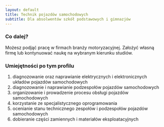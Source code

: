 ```yaml
---
layout: default
title: Technik pojazdów samochodowych
subtitle: Dla absolwentów szkół podstawowych i gimnazjów
---
```


### Co dalej?
Możesz podjąć pracę w firmach branży motoryzacyjnej. Założyć własną firmę lub kontynuować naukę na wybranym kierunku studiów.

### Umiejętności po tym profilu
1. diagnozowanie oraz naprawianie elektrycznych i elektronicznych układów pojazdów samochodowych
2. diagnozowanie i naprawianie podzespołów pojazdów samochodowych
3. organizowanie i prowadzenie procesu obsługi pojazdów samochodowych
4. korzystanie ze specjalistycznego oprogramowania
5. ocenianie stanu technicznego zespołów i podzespołów pojazdów samochodowych
6. dobieranie części zamiennych i materiałów eksploatacyjnych